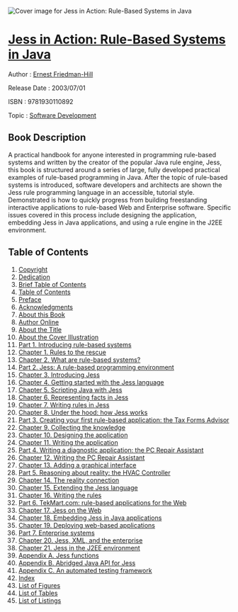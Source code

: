![Cover image for Jess in Action: Rule-Based Systems in Java](https://imgdetail.ebookreading.net/cover/cover/software_development/EB9781930110892.jpg)

[Jess in Action: Rule-Based Systems in Java](https://ebookreading.net/view/book/Jess+in+Action%3A+Rule-Based+Systems+in+Java-EB9781930110892_1.html "Jess in Action: Rule-Based Systems in Java")
====================================================================================================================

Author : [Ernest Friedman-Hill](https://ebookreading.net/search/author/Ernest+Friedman-Hill)

Release Date : 2003/07/01

ISBN : 9781930110892

Topic : [Software Development](https://ebookreading.net/search/category/software-development)

Book Description
-----------------

A practical handbook for anyone interested in programming rule-based systems and written by the creator of the popular Java rule engine, Jess, this book is structured around a series of large, fully developed practical examples of rule-based programming in Java. After the topic of rule-based systems is introduced, software developers and architects are shown the Jess rule programming language in an accessible, tutorial style. Demonstrated is how to quickly progress from building freestanding interactive applications to rule-based Web and Enterprise software. Specific issues covered in this process include designing the application, embedding Jess in Java applications, and using a rule engine in the J2EE environment.
              
Table of Contents
-----------------

1. [Copyright](https://ebookreading.net/view/book/Jess+in+Action%3A+Rule-Based+Systems+in+Java-EB9781930110892_3.html)
1. [Dedication](https://ebookreading.net/view/book/Jess+in+Action%3A+Rule-Based+Systems+in+Java-EB9781930110892_4.html)
1. [Brief Table of Contents](https://ebookreading.net/view/book/Jess+in+Action%3A+Rule-Based+Systems+in+Java-EB9781930110892_5.html)
1. [Table of Contents](https://ebookreading.net/view/book/Jess+in+Action%3A+Rule-Based+Systems+in+Java-EB9781930110892_6.html)
1. [Preface](https://ebookreading.net/view/book/Jess+in+Action%3A+Rule-Based+Systems+in+Java-EB9781930110892_7.html)
1. [Acknowledgments](https://ebookreading.net/view/book/Jess+in+Action%3A+Rule-Based+Systems+in+Java-EB9781930110892_8.html)
1. [About this Book](https://ebookreading.net/view/book/Jess+in+Action%3A+Rule-Based+Systems+in+Java-EB9781930110892_9.html)
1. [Author Online](https://ebookreading.net/view/book/Jess+in+Action%3A+Rule-Based+Systems+in+Java-EB9781930110892_10.html)
1. [About the Title](https://ebookreading.net/view/book/Jess+in+Action%3A+Rule-Based+Systems+in+Java-EB9781930110892_11.html)
1. [About the Cover Illustration](https://ebookreading.net/view/book/Jess+in+Action%3A+Rule-Based+Systems+in+Java-EB9781930110892_12.html)
1. [Part 1. Introducing rule-based systems](https://ebookreading.net/view/book/Jess+in+Action%3A+Rule-Based+Systems+in+Java-EB9781930110892_13.html)
1. [Chapter 1. Rules to the rescue](https://ebookreading.net/view/book/Jess+in+Action%3A+Rule-Based+Systems+in+Java-EB9781930110892_14.html)
1. [Chapter 2. What are rule-based systems?](https://ebookreading.net/view/book/Jess+in+Action%3A+Rule-Based+Systems+in+Java-EB9781930110892_15.html)
1. [Part 2. Jess: A rule-based programming environment](https://ebookreading.net/view/book/Jess+in+Action%3A+Rule-Based+Systems+in+Java-EB9781930110892_16.html)
1. [Chapter 3. Introducing Jess](https://ebookreading.net/view/book/Jess+in+Action%3A+Rule-Based+Systems+in+Java-EB9781930110892_17.html)
1. [Chapter 4. Getting started with the Jess language](https://ebookreading.net/view/book/Jess+in+Action%3A+Rule-Based+Systems+in+Java-EB9781930110892_18.html)
1. [Chapter 5. Scripting Java with Jess](https://ebookreading.net/view/book/Jess+in+Action%3A+Rule-Based+Systems+in+Java-EB9781930110892_19.html)
1. [Chapter 6. Representing facts in Jess](https://ebookreading.net/view/book/Jess+in+Action%3A+Rule-Based+Systems+in+Java-EB9781930110892_20.html)
1. [Chapter 7. Writing rules in Jess](https://ebookreading.net/view/book/Jess+in+Action%3A+Rule-Based+Systems+in+Java-EB9781930110892_21.html)
1. [Chapter 8. Under the hood: how Jess works](https://ebookreading.net/view/book/Jess+in+Action%3A+Rule-Based+Systems+in+Java-EB9781930110892_22.html)
1. [Part 3. Creating your first rule-based application: the Tax Forms Advisor](https://ebookreading.net/view/book/Jess+in+Action%3A+Rule-Based+Systems+in+Java-EB9781930110892_23.html)
1. [Chapter 9. Collecting the knowledge](https://ebookreading.net/view/book/Jess+in+Action%3A+Rule-Based+Systems+in+Java-EB9781930110892_24.html)
1. [Chapter 10. Designing the application](https://ebookreading.net/view/book/Jess+in+Action%3A+Rule-Based+Systems+in+Java-EB9781930110892_25.html)
1. [Chapter 11. Writing the application](https://ebookreading.net/view/book/Jess+in+Action%3A+Rule-Based+Systems+in+Java-EB9781930110892_26.html)
1. [Part 4. Writing a diagnostic application: the PC Repair Assistant](https://ebookreading.net/view/book/Jess+in+Action%3A+Rule-Based+Systems+in+Java-EB9781930110892_27.html)
1. [Chapter 12. Writing the PC Repair Assistant](https://ebookreading.net/view/book/Jess+in+Action%3A+Rule-Based+Systems+in+Java-EB9781930110892_28.html)
1. [Chapter 13. Adding a graphical interface](https://ebookreading.net/view/book/Jess+in+Action%3A+Rule-Based+Systems+in+Java-EB9781930110892_29.html)
1. [Part 5. Reasoning about reality: the HVAC Controller](https://ebookreading.net/view/book/Jess+in+Action%3A+Rule-Based+Systems+in+Java-EB9781930110892_30.html)
1. [Chapter 14. The reality connection](https://ebookreading.net/view/book/Jess+in+Action%3A+Rule-Based+Systems+in+Java-EB9781930110892_31.html)
1. [Chapter 15. Extending the Jess language](https://ebookreading.net/view/book/Jess+in+Action%3A+Rule-Based+Systems+in+Java-EB9781930110892_32.html)
1. [Chapter 16. Writing the rules](https://ebookreading.net/view/book/Jess+in+Action%3A+Rule-Based+Systems+in+Java-EB9781930110892_33.html)
1. [Part 6. TekMart.com: rule-based applications for the Web](https://ebookreading.net/view/book/Jess+in+Action%3A+Rule-Based+Systems+in+Java-EB9781930110892_34.html)
1. [Chapter 17. Jess on the Web](https://ebookreading.net/view/book/Jess+in+Action%3A+Rule-Based+Systems+in+Java-EB9781930110892_35.html)
1. [Chapter 18. Embedding Jess in Java applications](https://ebookreading.net/view/book/Jess+in+Action%3A+Rule-Based+Systems+in+Java-EB9781930110892_36.html)
1. [Chapter 19. Deploying web-based applications](https://ebookreading.net/view/book/Jess+in+Action%3A+Rule-Based+Systems+in+Java-EB9781930110892_37.html)
1. [Part 7. Enterprise systems](https://ebookreading.net/view/book/Jess+in+Action%3A+Rule-Based+Systems+in+Java-EB9781930110892_38.html)
1. [Chapter 20. Jess, XML, and the enterprise](https://ebookreading.net/view/book/Jess+in+Action%3A+Rule-Based+Systems+in+Java-EB9781930110892_39.html)
1. [Chapter 21. Jess in the J2EE environment](https://ebookreading.net/view/book/Jess+in+Action%3A+Rule-Based+Systems+in+Java-EB9781930110892_40.html)
1. [Appendix A. Jess functions](https://ebookreading.net/view/book/Jess+in+Action%3A+Rule-Based+Systems+in+Java-EB9781930110892_41.html)
1. [Appendix B. Abridged Java API for Jess](https://ebookreading.net/view/book/Jess+in+Action%3A+Rule-Based+Systems+in+Java-EB9781930110892_42.html)
1. [Appendix C. An automated testing framework](https://ebookreading.net/view/book/Jess+in+Action%3A+Rule-Based+Systems+in+Java-EB9781930110892_43.html)
1. [Index](https://ebookreading.net/view/book/Jess+in+Action%3A+Rule-Based+Systems+in+Java-EB9781930110892_44.html)
1. [List of Figures](https://ebookreading.net/view/book/Jess+in+Action%3A+Rule-Based+Systems+in+Java-EB9781930110892_45.html)
1. [List of Tables](https://ebookreading.net/view/book/Jess+in+Action%3A+Rule-Based+Systems+in+Java-EB9781930110892_46.html)
1. [List of Listings](https://ebookreading.net/view/book/Jess+in+Action%3A+Rule-Based+Systems+in+Java-EB9781930110892_47.html)
